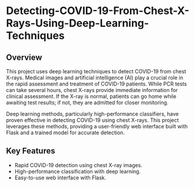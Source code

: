 # Detecting-COVID-19-From-Chest-X-Rays-Using-Deep-Learning-Techniques

## Overview

This project uses deep learning techniques to detect COVID-19 from chest X-rays. Medical images and artificial intelligence (AI) play a crucial role in the rapid assessment and treatment of COVID-19 patients. While PCR tests can take several hours, chest X-rays provide immediate information for clinical assessment. If the X-ray is normal, patients can go home while awaiting test results; if not, they are admitted for closer monitoring.

Deep learning methods, particularly high-performance classifiers, have proven effective in detecting COVID-19 using chest X-rays. This project leverages these methods, providing a user-friendly web interface built with Flask and a trained model for accurate detection.

## Key Features

- Rapid COVID-19 detection using chest X-ray images.
- High-performance classification with deep learning.
- Easy-to-use web interface with Flask.



